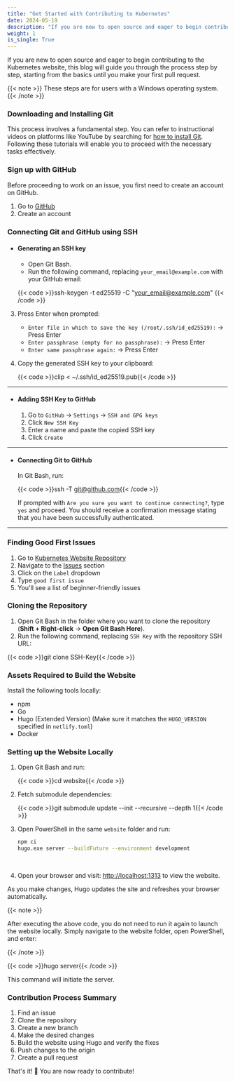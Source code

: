 ```yaml
---
title: "Get Started with Contributing to Kubernetes"
date: 2024-05-19
description: "If you are new to open source and eager to begin contributing to the Kubernetes website, this blog will guide you through the process step by step, starting from the basics until you make your first pull request."
weight: 1
is_single: True
---
```


If you are new to open source and eager to begin contributing to the Kubernetes website, this blog will guide you through the process step by step, starting from the basics until you make your first pull request.

{{< note >}}
These steps are for users with a Windows operating system.
{{< /note >}}

### Downloading and Installing Git
This process involves a fundamental step. You can refer to instructional videos on platforms like YouTube by searching for [how to install Git](). Following these tutorials will enable you to proceed with the necessary tasks effectively.

### Sign up with GitHub
Before proceeding to work on an issue, you first need to create an account on GitHub.

1. Go to [GitHub](https://github.com/)
2. Create an account

### Connecting Git and GitHub using SSH

- #### Generating an SSH key
  - Open Git Bash.
  - Run the following command, replacing `your_email@example.com` with your GitHub email:
      
   
   {{< code >}}ssh-keygen -t ed25519 -C "your_email@example.com" {{< /code >}}


3. Press Enter when prompted:
   - `Enter file in which to save the key (/root/.ssh/id_ed25519):` → Press Enter
   - `Enter passphrase (empty for no passphrase):` → Press Enter
   - `Enter same passphrase again:` → Press Enter

4. Copy the generated SSH key to your clipboard:
      
   {{< code >}}clip < ~/.ssh/id_ed25519.pub{{< /code >}}

---

- #### Adding SSH Key to GitHub
  1. Go to `GitHub` → `Settings` → `SSH and GPG keys`
  2. Click `New SSH Key`
  3. Enter a name and paste the copied SSH key
  4. Click `Create` 

---

- #### Connecting Git to GitHub
  In Git Bash, run:

  {{< code >}}ssh -T git@github.com{{< /code >}}

  If prompted with `Are you sure you want to continue connecting?`, type `yes` and proceed.
  You should receive a confirmation message stating that you have been successfully authenticated.

---

### Finding Good First Issues
   1. Go to [Kubernetes Website Repository](https://github.com/kubernetes/website)
   2. Navigate to the [Issues](https://github.com/kubernetes/website/issues) section
   3. Click on the `Label` dropdown
   4. Type `good first issue`
   5. You'll see a list of beginner-friendly issues

### Cloning the Repository
   1. Open Git Bash in the folder where you want to clone the repository (**Shift + Right-click** → **Open Git Bash Here**).
   2. Run the following command, replacing `SSH Key` with the repository SSH URL:

   {{< code >}}git clone SSH-Key{{< /code >}}

### Assets Required to Build the Website
   Install the following tools locally:

   - npm
   - Go
   - Hugo (Extended Version) (Make sure it matches the `HUGO_VERSION` specified in `netlify.toml`)
   - Docker

### Setting up the Website Locally
   1. Open Git Bash and run:
      
      {{< code >}}cd website{{< /code >}}
      
   
   2. Fetch submodule dependencies:
      
      {{< code >}}git submodule update --init --recursive --depth 1{{< /code >}}

   3. Open PowerShell in the same `website` folder and run:
      
      ```sh
      npm ci
      hugo.exe server --buildFuture --environment development
      ```

<br>

   4. Open your browser and visit: [http://localhost:1313](http://localhost:1313) to view the website.

   As you make changes, Hugo updates the site and refreshes your browser automatically.

 {{< note >}}

 After executing the above code, you do not need to run it again to launch the website locally. Simply navigate to the website folder, open PowerShell, and enter:

 {{< /note >}}



{{< code >}}hugo server{{< /code >}}


This command will initiate the server.

### Contribution Process Summary
   1. Find an issue
   2. Clone the repository
   3. Create a new branch
   4. Make the desired changes
   5. Build the website using Hugo and verify the fixes
   6. Push changes to the origin
   7. Create a pull request

That's it! 🎉 You are now ready to contribute! 
